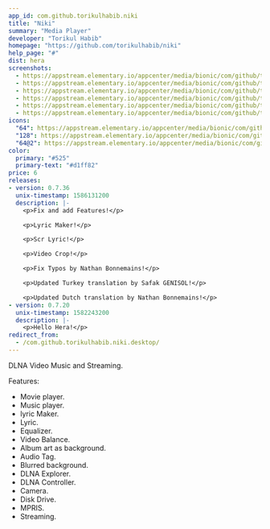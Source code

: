 ```yaml
---
app_id: com.github.torikulhabib.niki
title: "Niki"
summary: "Media Player"
developer: "Torikul Habib"
homepage: "https://github.com/torikulhabib/niki"
help_page: "#"
dist: hera
screenshots:
  - https://appstream.elementary.io/appcenter/media/bionic/com/github/torikulhabib.niki/28F263964FF692AF334E8FFF70BCD01D/screenshots/image-1_orig.png
  - https://appstream.elementary.io/appcenter/media/bionic/com/github/torikulhabib.niki/28F263964FF692AF334E8FFF70BCD01D/screenshots/image-2_orig.png
  - https://appstream.elementary.io/appcenter/media/bionic/com/github/torikulhabib.niki/28F263964FF692AF334E8FFF70BCD01D/screenshots/image-3_orig.png
  - https://appstream.elementary.io/appcenter/media/bionic/com/github/torikulhabib.niki/28F263964FF692AF334E8FFF70BCD01D/screenshots/image-4_orig.png
  - https://appstream.elementary.io/appcenter/media/bionic/com/github/torikulhabib.niki/28F263964FF692AF334E8FFF70BCD01D/screenshots/image-5_orig.png
  - https://appstream.elementary.io/appcenter/media/bionic/com/github/torikulhabib.niki/28F263964FF692AF334E8FFF70BCD01D/screenshots/image-6_orig.png
icons:
  "64": https://appstream.elementary.io/appcenter/media/bionic/com/github/torikulhabib.niki/28F263964FF692AF334E8FFF70BCD01D/icons/64x64/com.github.torikulhabib.niki_com.github.torikulhabib.niki.png
  "128": https://appstream.elementary.io/appcenter/media/bionic/com/github/torikulhabib.niki/28F263964FF692AF334E8FFF70BCD01D/icons/128x128/com.github.torikulhabib.niki_com.github.torikulhabib.niki.png
  "64@2": https://appstream.elementary.io/appcenter/media/bionic/com/github/torikulhabib.niki/28F263964FF692AF334E8FFF70BCD01D/icons/64x64@2/com.github.torikulhabib.niki_com.github.torikulhabib.niki.png
color:
  primary: "#525"
  primary-text: "#d1ff82"
price: 6
releases:
- version: 0.7.36
  unix-timestamp: 1586131200
  description: |-
    <p>Fix and add Features!</p>

    <p>Lyric Maker!</p>

    <p>Scr Lyric!</p>

    <p>Video Crop!</p>

    <p>Fix Typos by Nathan Bonnemains!</p>

    <p>Updated Turkey translation by Safak GENISOL!</p>

    <p>Updated Dutch translation by Nathan Bonnemains!</p>
- version: 0.7.20
  unix-timestamp: 1582243200
  description: |-
    <p>Hello Hera!</p>
redirect_from:
  - /com.github.torikulhabib.niki.desktop/
---
```


<p>DLNA Video Music and Streaming.</p>
<p>Features:</p>
<ul>
  <li>Movie player.</li>
  <li>Music player.</li>
  <li>lyric Maker.</li>
  <li>Lyric.</li>
  <li>Equalizer.</li>
  <li>Video Balance.</li>
  <li>Album art as background.</li>
  <li>Audio Tag.</li>
  <li>Blurred background.</li>
  <li>DLNA Explorer.</li>
  <li>DLNA Controller.</li>
  <li>Camera.</li>
  <li>Disk Drive.</li>
  <li>MPRIS.</li>
  <li>Streaming.</li>
</ul>
<p></p>